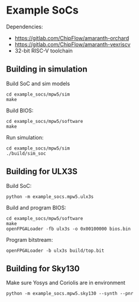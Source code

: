 # Example SoCs

Dependencies:
 - https://gitlab.com/ChipFlow/amaranth-orchard
 - https://gitlab.com/ChipFlow/amaranth-vexriscv
 - 32-bit RISC-V toolchain

## Building in simulation

Build SoC and sim models

```
cd example_socs/mpw5/sim
make
```

Build BIOS:

```
cd example_socs/mpw5/software
make
```

Run simulation:

```
cd example_socs/mpw5/sim
./build/sim_soc
```

## Building for ULX3S

Build SoC:

```
python -m example_socs.mpw5.ulx3s
```

Build and program BIOS:

```
cd example_socs/mpw5/software
make
openFPGALoader -fb ulx3s -o 0x00100000 bios.bin
```

Program bitstream:

```
openFPGALoader -b ulx3s build/top.bit
```

## Building for Sky130

Make sure Yosys and Coriolis are in environment

```
python -m example_socs.mpw5.sky130 --synth --pnr
```
